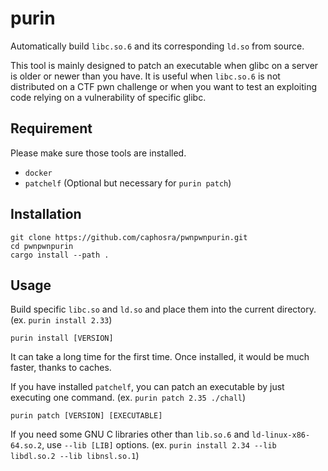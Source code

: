 # purin

Automatically build `libc.so.6` and its corresponding `ld.so` from source.

This tool is mainly designed to patch an executable when glibc on a server is older or newer than you have. It is useful when `libc.so.6` is not distributed on a CTF pwn challenge or when you want to test an exploiting code relying on a vulnerability of specific glibc.

## Requirement

Please make sure those tools are installed.

- `docker`
- `patchelf` (Optional but necessary for `purin patch`)

## Installation

```
git clone https://github.com/caphosra/pwnpwnpurin.git
cd pwnpwnpurin
cargo install --path .
```

## Usage

Build specific `libc.so` and `ld.so` and place them into the current directory. (ex. `purin install 2.33`)
```
purin install [VERSION]
```

It can take a long time for the first time. Once installed, it would be much faster, thanks to caches.

If you have installed `patchelf`, you can patch an executable by just executing one command. (ex. `purin patch 2.35 ./chall`)
```
purin patch [VERSION] [EXECUTABLE]
```

If you need some GNU C libraries other than `lib.so.6` and `ld-linux-x86-64.so.2`, use `--lib [LIB]` options. (ex. `purin install 2.34 --lib libdl.so.2 --lib libnsl.so.1`)
